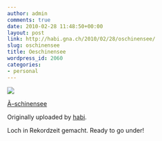 ```yaml
---
author: admin
comments: true
date: 2010-02-28 11:48:50+00:00
layout: post
link: http://habi.gna.ch/2010/02/28/oschinensee/
slug: oschinensee
title: Oeschinensee
wordpress_id: 2060
categories:
- personal
---
```



 [![](http://farm5.static.flickr.com/4004/4394822088_cba7697723_m.jpg)](http://www.flickr.com/photos/habi/4394822088/)
   

 
  [Ã–schinensee](http://www.flickr.com/photos/habi/4394822088/)
    

  Originally uploaded by [habi](http://www.flickr.com/people/habi/).
 



Loch in Rekordzeit gemacht. Ready to go under!
  

